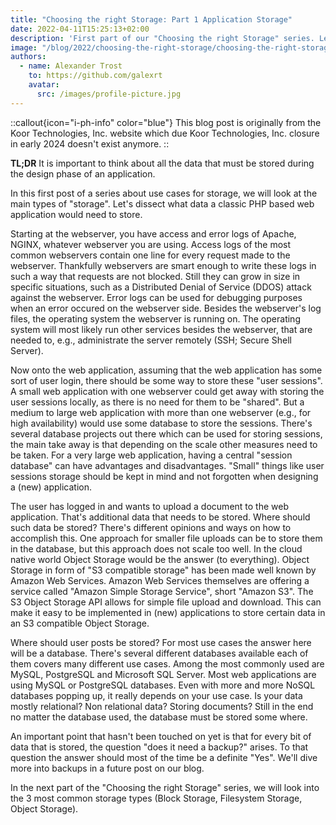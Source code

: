 ```yaml
---
title: "Choosing the right Storage: Part 1 Application Storage"
date: 2022-04-11T15:25:13+02:00
description: 'First part of our "Choosing the right Storage" series. Let''s dive into the data a web application needs to store.'
image: "/blog/2022/choosing-the-right-storage/choosing-the-right-storage.jpg"
authors:
  - name: Alexander Trost
    to: https://github.com/galexrt
    avatar:
      src: /images/profile-picture.jpg
---
```


::callout{icon="i-ph-info" color="blue"}
This blog post is originally from the Koor Technologies, Inc. website which due Koor Technologies, Inc. closure in early 2024 doesn't exist anymore.
::

**TL;DR** It is important to think about all the data that must be stored during the design phase of an application.

In this first post of a series about use cases for storage, we will look at the main types of "storage".
Let's dissect what data a classic PHP based web application would need to store.

Starting at the webserver, you have access and error logs of Apache, NGINX, whatever webserver you are using.
Access logs of the most common webservers contain one line for every request made to the webserver. Thankfully webservers are smart enough to write these logs in such a way that requests are not blocked.
Still they can grow in size in specific situations, such as a Distributed Denial of Service (DDOS) attack against the webserver.
Error logs can be used for debugging purposes when an error occured on the webserver side.
Besides the webserver's log files, the operating system the webserver is running on. The operating system will most likely run other services besides the webserver, that are needed to, e.g., administrate the server remotely (SSH; Secure Shell Server).

Now onto the web application, assuming that the web application has some sort of user login, there should be some way to store these "user sessions".
A small web application with one webserver could get away with storing the user sessions locally, as there is no need for them to be "shared".
But a medium to large web application with more than one webserver (e.g., for high availability) would use some database to store the sessions.
There's several database projects out there which can be used for storing sessions, the main take away is that depending on the scale other measures need to be taken.
For a very large web application, having a central "session database" can have advantages and disadvantages.
"Small" things like user sessions storage should be kept in mind and not forgotten when designing a (new) application.

The user has logged in and wants to upload a document to the web application. That's additional data that needs to be stored.
Where should such data be stored? There's different opinions and ways on how to accomplish this.
One approach for smaller file uploads can be to store them in the database, but this approach does not scale too well.
In the cloud native world Object Storage would be the answer (to everything). Object Storage in form of "S3 compatible storage" has been made well known by Amazon Web Services.
Amazon Web Services themselves are offering a service called "Amazon Simple Storage Service", short "Amazon S3".
The S3 Object Storage API allows for simple file upload and download. This can make it easy to be implemented in (new) applications to store certain data in an S3 compatible Object Storage.

Where should user posts be stored? For most use cases the answer here will be a database.
There's several different databases available each of them covers many different use cases. Among the most commonly used are MySQL, PostgreSQL and Microsoft SQL Server.
Most web applications are using MySQL or PostgreSQL databases. Even with more and more NoSQL databases popping up, it really depends on your use case.
Is your data mostly relational? Non relational data? Storing documents?
Still in the end no matter the database used, the database must be stored some where.

An important point that hasn't been touched on yet is that for every bit of data that is stored, the question "does it need a backup?" arises.
To that question the answer should most of the time be a definite "Yes".
We'll dive more into backups in a future post on our blog.

In the next part of the "Choosing the right Storage" series, we will look into the 3 most common storage types (Block Storage, Filesystem Storage, Object Storage).
